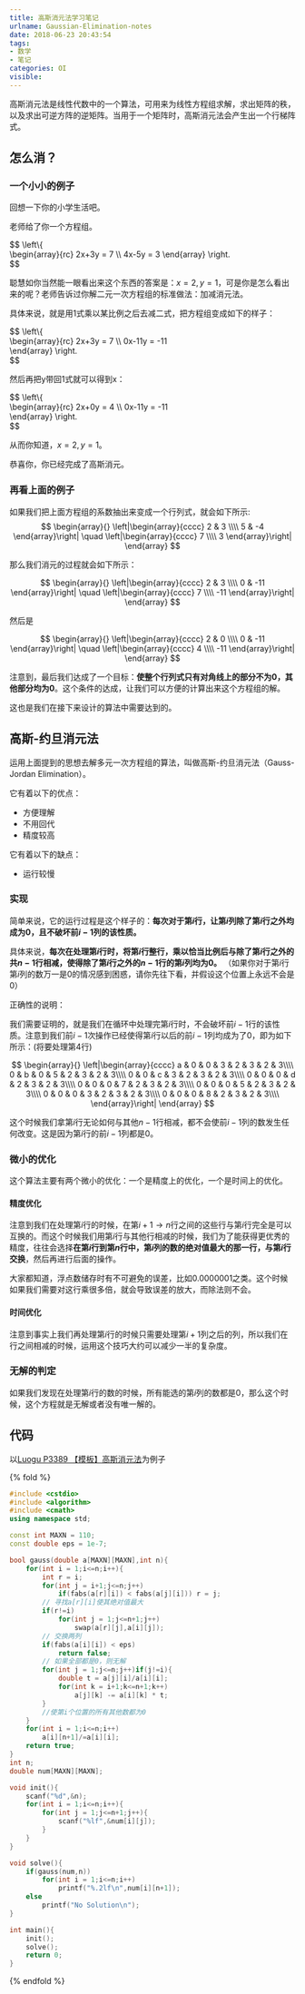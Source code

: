 ```yaml
---
title: 高斯消元法学习笔记
urlname: Gaussian-Elimination-notes
date: 2018-06-23 20:43:54
tags:
- 数学
- 笔记
categories: OI
visible:
---
```



高斯消元法是线性代数中的一个算法，可用来为线性方程组求解，求出矩阵的秩，以及求出可逆方阵的逆矩阵。当用于一个矩阵时，高斯消元法会产生出一个行梯阵式。

<!-- more -->

## 怎么消？

### 一个小小的例子

回想一下你的小学生活吧。

老师给了你一个方程组。

$$
\left\\{  
\begin{array}{rc}
	2x+3y = 7 \\\\
	4x-5y = 3 
\end{array}
\right.  
$$

聪慧如你当然能一眼看出来这个东西的答案是：$x = 2,y = 1$，可是你是怎么看出来的呢？老师告诉过你解二元一次方程组的标准做法：加减消元法。

具体来说，就是用1式乘以某比例之后去减二式，把方程组变成如下的样子：

$$
\left\\{  
\begin{array}{rc}
2x+3y = 7 \\\\
0x-11y = -11  
\end{array}
\right.  
$$

然后再把y带回1式就可以得到x：

$$
\left\\{  
\begin{array}{rc}
2x+0y = 4 \\\\
0x-11y = -11  
\end{array}
\right.  
$$

从而你知道，$x = 2,y = 1$。

恭喜你，你已经完成了高斯消元。

### 再看上面的例子

如果我们把上面方程组的系数抽出来变成一个行列式，就会如下所示:
$$
\begin{array}{}
\left|\begin{array}{cccc}   
    2 & 3  \\\\
    5 & -4 
\end{array}\right|
\quad
\left|\begin{array}{cccc}   
    7  \\\\
    3 
\end{array}\right| 
\end{array}
$$ 

那么我们消元的过程就会如下所示：

$$
\begin{array}{}
\left|\begin{array}{cccc}   
    2 & 3  \\\\
    0 & -11 
\end{array}\right|
\quad
\left|\begin{array}{cccc}   
    7  \\\\
    -11
\end{array}\right| 
\end{array}
$$ 

然后是

$$
\begin{array}{}
\left|\begin{array}{cccc}   
    2 & 0  \\\\
    0 & -11 
\end{array}\right|
\quad
\left|\begin{array}{cccc}   
    4  \\\\
    -11
\end{array}\right| 
\end{array}
$$ 

注意到，最后我们达成了一个目标：**使整个行列式只有对角线上的部分不为$0$，其他部分均为$0$**。这个条件的达成，让我们可以方便的计算出来这个方程组的解。

这也是我们在接下来设计的算法中需要达到的。

## 高斯-约旦消元法

运用上面提到的思想去解多元一次方程组的算法，叫做高斯-约旦消元法（Gauss-Jordan Elimination）。

它有着以下的优点：

+ 方便理解
+ 不用回代
+ 精度较高

它有着以下的缺点：

+ 运行较慢

### 实现

简单来说，它的运行过程是这个样子的：**每次对于第$i$行，让第$i$列除了第$i$行之外均成为$0$，且不破坏前$i-1$列的该性质。**

具体来说，**每次在处理第$i$行时，将第$i$行整行，乘以恰当比例后与除了第$i$行之外的共$n-1$行相减，使得除了第$i$行之外的$n-1$行的第$i$列均为$0$。**
（如果你对于第$i$行第$i$列的数万一是$0$的情况感到困惑，请你先往下看，并假设这个位置上永远不会是$0$）

正确性的说明：

我们需要证明的，就是我们在循环中处理完第$i$行时，不会破坏前$i-1$行的该性质。注意到我们前$i-1$次操作已经使得第$i$行以后的前$i-1$列均成为了$0$，即为如下所示：(将要处理第4行)

$$
\begin{array}{}
\left|\begin{array}{cccc}   
    a & 0 & 0 & 3 & 2 & 3 & 2 & 3\\\\
    0 & b & 0 & 5 & 2 & 3 & 2 & 3\\\\
    0 & 0 & c & 3 & 2 & 3 & 2 & 3\\\\
	0 & 0 & 0 & d & 2 & 3 & 2 & 3\\\\
    0 & 0 & 0 & 7 & 2 & 3 & 2 & 3\\\\
    0 & 0 & 0 & 5 & 2 & 3 & 2 & 3\\\\
    0 & 0 & 0 & 3 & 2 & 3 & 2 & 3\\\\
	0 & 0 & 0 & 8 & 2 & 3 & 2 & 3\\\\      
\end{array}\right|
\end{array}
$$ 

这个时候我们拿第$i$行无论如何与其他$n-1$行相减，都不会使前$i-1$列的数发生任何改变。这是因为第$i$行的前$i-1$列都是$0$。

### 微小的优化

这个算法主要有两个微小的优化：一个是精度上的优化，一个是时间上的优化。

#### 精度优化

注意到我们在处理第$i$行的时候，在第$i+1 \rightarrow n$行之间的这些行与第$i$行完全是可以互换的。而这个时候我们用第$i$行与其他行相减的时候，我们为了能获得更优秀的精度，往往会选择**在第$i$行到第$n$行中，第$i$列的数的绝对值最大的那一行，与第$i$行交换**，然后再进行后面的操作。

大家都知道，浮点数储存时有不可避免的误差，比如$0.0000001$之类。这个时候如果我们需要对这行乘很多倍，就会导致误差的放大，而除法则不会。

#### 时间优化

注意到事实上我们再处理第$i$行的时候只需要处理第$i+1$列之后的列，所以我们在行之间相减的时候，运用这个技巧大约可以减少一半的复杂度。

### 无解的判定

如果我们发现在处理第$i$行的数的时候，所有能选的第$i$列的数都是$0$，那么这个时候，这个方程就是无解或者没有唯一解的。

## 代码

以[Luogu P3389 【模板】高斯消元法](https://www.luogu.org/problemnew/show/P3389)为例子

{% fold %}
```cpp
#include <cstdio>
#include <algorithm>
#include <cmath>
using namespace std;

const int MAXN = 110;
const double eps = 1e-7;

bool gauss(double a[MAXN][MAXN],int n){
    for(int i = 1;i<=n;i++){
        int r = i;
        for(int j = i+1;j<=n;j++)
            if(fabs(a[r][i]) < fabs(a[j][i])) r = j;
        // 寻找a[r][i]使其绝对值最大
        if(r!=i)
            for(int j = 1;j<=n+1;j++) 
                swap(a[r][j],a[i][j]);
        // 交换两列
        if(fabs(a[i][i]) < eps) 
            return false;
        // 如果全部都是0，则无解
        for(int j = 1;j<=n;j++)if(j!=i){
            double t = a[j][i]/a[i][i];
            for(int k = i+1;k<=n+1;k++)
                a[j][k] -= a[i][k] * t;
        }
        //使第i个位置的所有其他数都为0
    }
    for(int i = 1;i<=n;i++)
        a[i][n+1]/=a[i][i];
    return true;
}
int n;
double num[MAXN][MAXN];

void init(){
    scanf("%d",&n);
    for(int i = 1;i<=n;i++){
        for(int j = 1;j<=n+1;j++){
            scanf("%lf",&num[i][j]);
        }
    }
}

void solve(){
    if(gauss(num,n))
        for(int i = 1;i<=n;i++)
            printf("%.2lf\n",num[i][n+1]);
    else
        printf("No Solution\n");
}

int main(){
    init();
    solve();
    return 0;
}
```
{% endfold %}